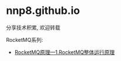 # nnp8.github.io
分享技术积累, 欢迎转载

RocketMQ系列:
- [RocketMQ原理—1.RocketMQ整体运行原理](./rocketmq/RocketMQ原理—1.RocketMQ整体运行原理.md)
